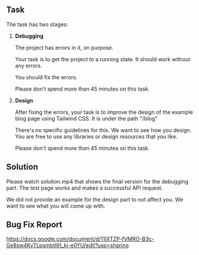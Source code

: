 ## Task

The task has two stages:

1. **Debugging**

   The project has errors in it, on purpose.

   Your task is to get the project to a running state. It should work without any errors.

   You should fix the errors.

   Please don't spend more than 45 minutes on this task.

2. **Design**

   After fixing the errors, your task is to improve the design of the example blog page using Tailwind CSS. It is under the path "/blog"

   There's no specific guidelines for this. We want to see how you design. You are free to use any libraries or design resources that you like.

   Please don't spend more than 45 minutes on this task.

## Solution

Please watch solution.mp4 that shows the final version for the debugging part. The test page works and makes a successful API request.

We did not provide an example for the design part to not affect you. We want to see what you will come up with.

## Bug Fix Report
https://docs.google.com/document/d/11lXTZP-fVMRO-B3c-Ge8sw4KyTLpsmbtllH_kj-e0YU/edit?usp=sharing
